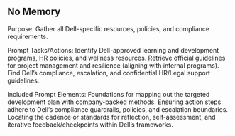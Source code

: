 ## **No Memory**

Purpose: Gather all Dell-specific resources, policies, and compliance requirements.

Prompt Tasks/Actions:
Identify Dell-approved learning and development programs, HR policies, and wellness resources.
Retrieve official guidelines for project management and resilience (aligning with internal programs).
Find Dell’s compliance, escalation, and confidential HR/Legal support guidelines.

Included Prompt Elements:
Foundations for mapping out the targeted development plan with company-backed methods.
Ensuring action steps adhere to Dell’s compliance guardrails, policies, and escalation boundaries.
Locating the cadence or standards for reflection, self-assessment, and iterative feedback/checkpoints within Dell’s frameworks.